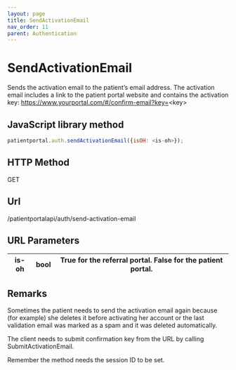 ```yaml
---
layout: page
title: SendActivationEmail
nav_order: 11
parent: Authentication
---
```


# SendActivationEmail

Sends the activation email to the patient’s email address. The activation email includes a link to the patient portal website and contains the activation key: <https://www.yourportal.com/#/confirm-email?key=><key\>

## JavaScript library method

```javascript
patientportal.auth.sendActivationEmail({isOH: <is-oh>});
```

## HTTP Method

GET

## ****Url****

/patientportalapi/auth/send-activation-email

## URL Parameters

| is-oh | bool | True for the referral portal. False for the patient portal. |
| --- | --- | --- |

## Remarks

Sometimes the patient needs to send the activation email again because (for example) she deletes it before activating her account or the last validation email was marked as a spam and it was deleted automatically.

The client needs to submit confirmation key from the URL by calling SubmitActivationEmail.

Remember the method needs the session ID to be set.
